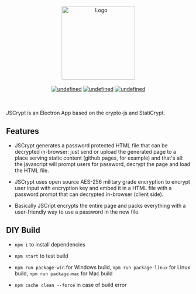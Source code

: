<p align="center">
  <br>
  <img alt="Logo" src="https://i-cdn.phonearena.com/images/articles/246655-image/025Pikachu-OS-anime-5.png" width="200">
  <br><br>
  <a href="https://github.com/HUCTF/JSCrypt/raw/master/release-builds/JSCript-win32-ia32.rar" target="_blank"><img alt="undefined" src="https://badgen.net/badge/Download/Windows/?color=blue&icon=windows&label"></a>
  <a href="https://github.com/HUCTF/JSCrypt/raw/master/release-builds/JSCript-win32-ia32/JSCript.exe" target="_blank"><img alt="undefined" src="https://badgen.net/badge/Download/macOS/?color=grey&icon=apple&label"></a>
  <a href="https://github.com/HUCTF/JSCrypt/raw/master/release-builds/JSCript-win32-ia32/JSCript.exe" target="_blank"><img alt="undefined" src="https://badgen.net/badge/Download/Linux64/?color=orange&icon=terminal&label"></a>
  <br><br><br>
</p>


 JSCrypt is an Electron App based on the crypto-js and StatiCrypt.


## Features

- JSCrypt generates a password protected HTML file that can be decrypted in-browser: just send or upload the generated page to a place serving static content (github pages, for example) and that's all: the javascript will prompt users for password, decrypt the page and load the HTML file.

- JSCrypt uses open source AES-256 military grade encryption to encrypt user input with encryption key and embed it in a HTML file with a password prompt that can decrypted in-browser (client side).

- Basically JSCript encrypts the entire page and packs everything with a user-friendly way to use a password in the new file.

## DIY Build

- `npm i` to install dependencies

- `npm start` to test build

- `npm run package-win` for Windows build, `npm run package-linux` for Linux build, `npm run package-mac` for Mac build

- `npm cache clean --force` in case of build error

